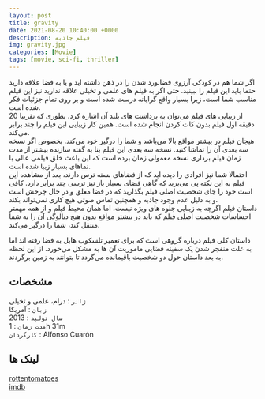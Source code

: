 ```yaml
---
layout: post
title: gravity
date: 2021-08-20 10:40:00 +0000
description: فیلم جاذبه
img: gravity.jpg
categories: [Movie]
tags: [movie, sci-fi, thriller]
---
```


اگر شما هم در کودکی آرزوی فضانورد شدن را در ذهن داشته اید و یا به فضا علاقه دارید حتما باید این فیلم را ببینید. حتی اگر به فیلم های علمی و تخیلی علاقه ندارید نیز این فیلم مناسب شما است، زیرا بسیار واقع گرایانه درست شده است و بر روی تمام جزئیات فکر شده است.  
از زیبایی های فیلم می‌توان به برداشت های بلند آن اشاره کرد، بطوری که تقریبا 20 دقیقه اول فیلم بدون کات کردن انجام شده است. همین کار زیبایی این فیلم را چند برابر می‌کند.  
هیجان فیلم در بیشتر مواقع بالا می‌باشد و شما را درگیر خود می‌کند. بخصوص اگر نسخه سه بعدی آن را تماشا کنید. نسخه سه بعدی این فیلم بنا به گفته سازنده بیشتر از مدت زمان فیلم برداری نسخه معمولی زمان برده است که این باعث خلق فیلمی عالی با نماهای بسیار زیبا شده است.  
احتمالا شما نیز افرادی را دیده اید که از فضاهای بسته ترس دارند، بعد از مشاهده این فیلم به این نکته پی می‌برید که گاهی فضای بسیار باز نیز ترسی چند برابر دارد. کافی است خود را جای شخصیت اصلی فیلم بگذارید که در فضا معلق و در حال چرخش است و به دلیل عدم وجود جاذبه و همچنین تماس صوتی هیچ کاری نمی‌تواند بکند.  
داستان فیلم اگرچه به زیبایی جلوه های ویژه نیست، اما همان محیط فیلم و از همه مهمتر احساسات شخصیت اصلی فیلم که باید در بیشتر مواقع بدون هیچ دیالوگی آن را به شما منتقل کند، شما را درگیر می‌کند.  

داستان کلی فیلم درباره گروهی است که برای تعمیر تلسکوب هابل به فضا رفته اند اما به علت منفجر شدن یک سفینه فضایی ماموریت آن ها به مشکل می‌خورد. از این لحظه به بعد داستان حول دو شخصیت باقیمانده می‌گردد تا بتوانند به زمین برگردند.  


## مشخصات

`ژانر` : درام، علمی و تخیلی  
`زبان` : آمریکا  
`سال تولید` : 2013  
`مدت زمان` : 1h 31m  
`کارگردان` : Alfonso Cuarón  

## لینک ها

[rottentomatoes](https://www.rottentomatoes.com/m/gravity_2013)  
[imdb](https://www.imdb.com/title/tt1454468/)